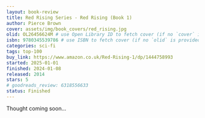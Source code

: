 ```yaml
---
layout: book-review
title: Red Rising Series - Red Rising (Book 1)
author: Pierce Brown
cover: assets/img/book_covers/red_rising.jpg
olid: OL26456624M # use Open Library ID to fetch cover (if no `cover` is provided)
isbn: 9780345539786 # use ISBN to fetch cover (if no `olid` is provided, dashes are optional)
categories: sci-fi
tags: top-100
buy_link: https://www.amazon.co.uk/Red-Rising-1/dp/1444758993
started: 2025-01-01
finished: 2024-01-08
released: 2014
stars: 5
# goodreads_review: 6318556633
status: Finished
---
```


Thought coming soon...